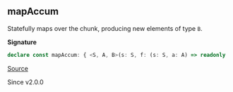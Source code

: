 ## mapAccum

Statefully maps over the chunk, producing new elements of type `B`.

**Signature**

```ts
declare const mapAccum: { <S, A, B>(s: S, f: (s: S, a: A) => readonly [S, B]): (self: Chunk<A>) => [S, Chunk<B>]; <S, A, B>(self: Chunk<A>, s: S, f: (s: S, a: A) => readonly [S, B]): [S, Chunk<B>]; }
```

[Source](https://github.com/Effect-TS/effect/tree/main/packages/effect/src/Chunk.ts#L950)

Since v2.0.0